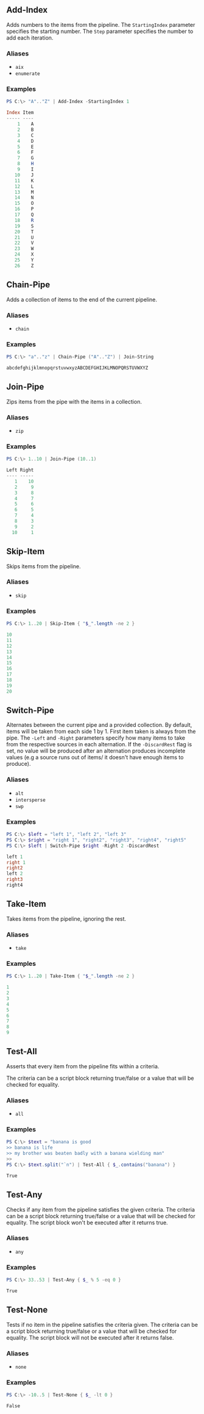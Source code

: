 ## Add-Index
Adds numbers to the items from the pipeline. The `StartingIndex` parameter specifies the starting number. The `Step` parameter specifies the number to add each iteration.
### Aliases
-  `aix`
-  `enumerate`

### Examples
```powershell
PS C:\> "A".."Z" | Add-Index -StartingIndex 1

Index Item
----- ----
    1    A
    2    B
    3    C
    4    D
    5    E
    6    F
    7    G
    8    H
    9    I
   10    J
   11    K
   12    L
   13    M
   14    N
   15    O
   16    P
   17    Q
   18    R
   19    S
   20    T
   21    U
   22    V
   23    W
   24    X
   25    Y
   26    Z
```

## Chain-Pipe
Adds a collection of items to the end of the current pipeline.
### Aliases
-  `chain`

### Examples
```powershell
PS C:\> "a".."z" | Chain-Pipe ("A".."Z") | Join-String

abcdefghijklmnopqrstuvwxyzABCDEFGHIJKLMNOPQRSTUVWXYZ
```

## Join-Pipe
Zips items from the pipe with the items in a collection.
### Aliases
-  `zip`

### Examples
```powershell
PS C:\> 1..10 | Join-Pipe (10..1)

Left Right
---- -----
   1    10
   2     9
   3     8
   4     7
   5     6
   6     5
   7     4
   8     3
   9     2
  10     1
```

## Skip-Item
Skips items from the pipeline.
### Aliases
-  `skip`

### Examples
```powershell
PS C:\> 1..20 | Skip-Item { "$_".length -ne 2 }

10
11
12
13
14
15
16
17
18
19
20
```

## Switch-Pipe
Alternates between the current pipe and a provided collection. By default, items will be taken from each side 1 by 1. First item taken is always from the pipe. The `-Left` and `-Right` parameters specify how many items to take from the respective sources in each alternation. If the `-DiscardRest` flag is set, no value will be produced after an alternation produces incomplete values (e.g a source runs out of items/ it doesn't have enough items to produce).
### Aliases
-  `alt`
-  `intersperse`
-  `swp`

### Examples
```powershell
PS C:\> $left = "left 1", "left 2", "left 3"
PS C:\> $right = "right 1", "right2", "right3", "right4", "right5"
PS C:\> $left | Switch-Pipe $right -Right 2 -DiscardRest

left 1
right 1
right2
left 2
right3
right4
```

## Take-Item
Takes items from the pipeline, ignoring the rest.
### Aliases
-  `take`

### Examples
```powershell
PS C:\> 1..20 | Take-Item { "$_".length -ne 2 }

1
2
3
4
5
6
7
8
9
```

## Test-All
Asserts that every item from the pipeline fits within a criteria.


The criteria can be a script block returning true/false or a value that will be checked for equality.
### Aliases
-  `all`

### Examples
```powershell
PS C:\> $text = "banana is good
>> banana is life
>> my brother was beaten badly with a banana wielding man"
>>
PS C:\> $text.split("`n") | Test-All { $_.contains("banana") }

True
```

## Test-Any
Checks if any item from the pipeline satisfies the given criteria. The criteria can be a script block returning true/false or a value that will be checked for equality. The script block won't be executed after it returns true.
### Aliases
-  `any`

### Examples
```powershell
PS C:\> 33..53 | Test-Any { $_ % 5 -eq 0 }

True
```

## Test-None
Tests if no item in the pipeline satisfies the criteria given. The criteria can be a script block returning true/false or a value that will be checked for equality. The script block will not be executed after it returns false.
### Aliases
-  `none`

### Examples
```powershell
PS C:\> -10..5 | Test-None { $_ -lt 0 }

False
```
